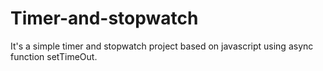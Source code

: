 # Timer-and-stopwatch

It's a simple timer and stopwatch project based on javascript using async function setTimeOut.
